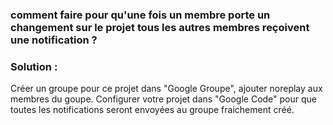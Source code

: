 ### comment faire pour qu'une fois un membre porte un changement sur le projet tous les autres membres reçoivent une notification ? ###

### Solution : ###
Créer un groupe pour ce projet dans "Google Groupe", ajouter noreplay aux membres du goupe. Configurer votre projet dans "Google Code" pour que toutes les notifications seront envoyées au groupe fraichement créé.